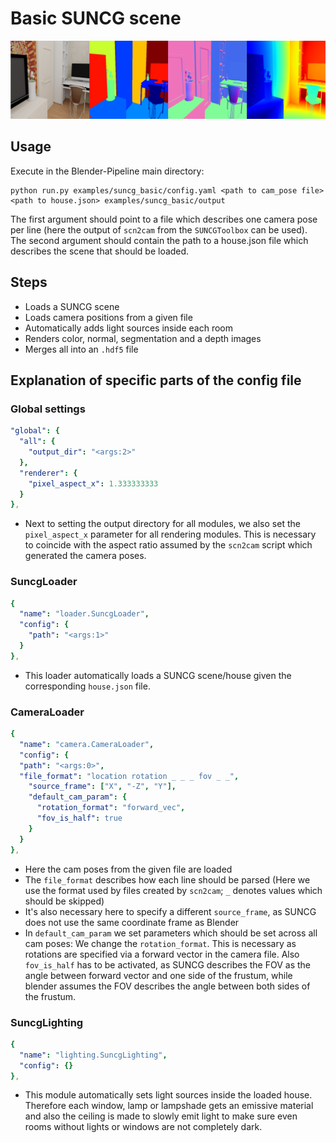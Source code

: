 # Basic SUNCG scene

![](output-summary.png)

## Usage

Execute in the Blender-Pipeline main directory:

```
python run.py examples/suncg_basic/config.yaml <path to cam_pose file> <path to house.json> examples/suncg_basic/output
```

The first argument should point to a file which describes one camera pose per line (here the output of `scn2cam` from the `SUNCGToolbox` can be used).
The second argument should contain the path to a house.json file which describes the scene that should be loaded.

## Steps

* Loads a SUNCG scene
* Loads camera positions from a given file
* Automatically adds light sources inside each room
* Renders color, normal, segmentation and a depth images
* Merges all into an `.hdf5` file

## Explanation of specific parts of the config file

### Global settings

```yaml
"global": {
  "all": {
    "output_dir": "<args:2>"
  },
  "renderer": {
    "pixel_aspect_x": 1.333333333
  }
},
```

* Next to setting the output directory for all modules, we also set the `pixel_aspect_x` parameter for all rendering modules. This is necessary to coincide with the aspect ratio assumed by the `scn2cam` script which generated the camera poses.  

### SuncgLoader
```yaml
{
  "name": "loader.SuncgLoader",
  "config": {
    "path": "<args:1>"
  }
},
```

* This loader automatically loads a SUNCG scene/house given the corresponding `house.json` file. 


### CameraLoader
```yaml
{
  "name": "camera.CameraLoader",
  "config": {
  "path": "<args:0>",
  "file_format": "location rotation _ _ _ fov _ _",
    "source_frame": ["X", "-Z", "Y"],
    "default_cam_param": {
      "rotation_format": "forward_vec",
      "fov_is_half": true
    }
  }
},
```

* Here the cam poses from the given file are loaded
* The `file_format` describes how each line should be parsed (Here we use the format used by files created by `scn2cam`; `_` denotes values which should be skipped)
* It's also necessary here to specify a different `source_frame`, as SUNCG does not use the same coordinate frame as Blender
* In `default_cam_param` we set parameters which should be set across all cam poses: We change the `rotation_format`. This is necessary as rotations are specified via a forward vector in the camera file. Also `fov_is_half` has to be activated, as SUNCG describes the FOV as the angle between forward vector and one side of the frustum, while blender assumes the FOV describes the angle between both sides of the frustum.

### SuncgLighting

```yaml
{
  "name": "lighting.SuncgLighting",
  "config": {}
},
```

* This module automatically sets light sources inside the loaded house. Therefore each window, lamp or lampshade gets an emissive material and also the ceiling is made to slowly emit light to make sure even rooms without lights or windows are not completely dark. 